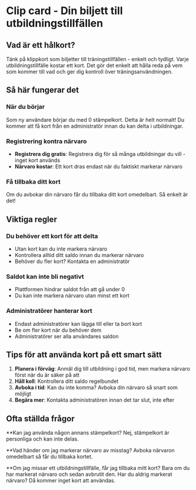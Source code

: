 # Clip card - Din biljett till utbildningstillfällen

## Vad är ett hålkort?

Tänk på klippkort som biljetter till träningstillfällen - enkelt och tydligt. Varje utbildningstillfälle kostar ett kort. Det gör det enkelt att hålla reda på vem som kommer till vad och ger dig kontroll över träningsanvändningen.

## Så här fungerar det

### När du börjar
Som ny användare börjar du med 0 stämpelkort. Detta är helt normalt! Du kommer att få kort från en administratör innan du kan delta i utbildningar.

### Registrering kontra närvaro
- **Registrera dig gratis**: Registrera dig för så många utbildningar du vill - inget kort används
- **Närvaro kostar**: Ett kort dras endast när du faktiskt markerar närvaro

### Få tillbaka ditt kort
Om du avbokar din närvaro får du tillbaka ditt kort omedelbart. Så enkelt är det!

## Viktiga regler

### Du behöver ett kort för att delta
- Utan kort kan du inte markera närvaro
- Kontrollera alltid ditt saldo innan du markerar närvaro
- Behöver du fler kort? Kontakta en administratör

### Saldot kan inte bli negativt
- Plattformen hindrar saldot från att gå under 0
- Du kan inte markera närvaro utan minst ett kort

### Administratörer hanterar kort
- Endast administratörer kan lägga till eller ta bort kort
- Be om fler kort när du behöver dem
- Administratörer ser alla användares saldon

## Tips för att använda kort på ett smart sätt

1. **Planera i förväg**: Anmäl dig till utbildning i god tid, men markera närvaro först när du är säker på att
2. **Håll koll**: Kontrollera ditt saldo regelbundet
3. **Avboka i tid**: Kan du inte komma? Avboka din närvaro så snart som möjligt
4. **Begära mer**: Kontakta administratören innan det tar slut, inte efter

## Ofta ställda frågor

**Kan jag använda någon annans stämpelkort?
Nej, stämpelkort är personliga och kan inte delas.

**Vad händer om jag markerar närvaro av misstag?
Avboka närvaron omedelbart så får du tillbaka kortet.

**Om jag missar ett utbildningstillfälle, får jag tillbaka mitt kort?
Bara om du har markerat närvaro och sedan avbrutit den. Har du aldrig markerat närvaro? Då kommer inget kort att användas.
